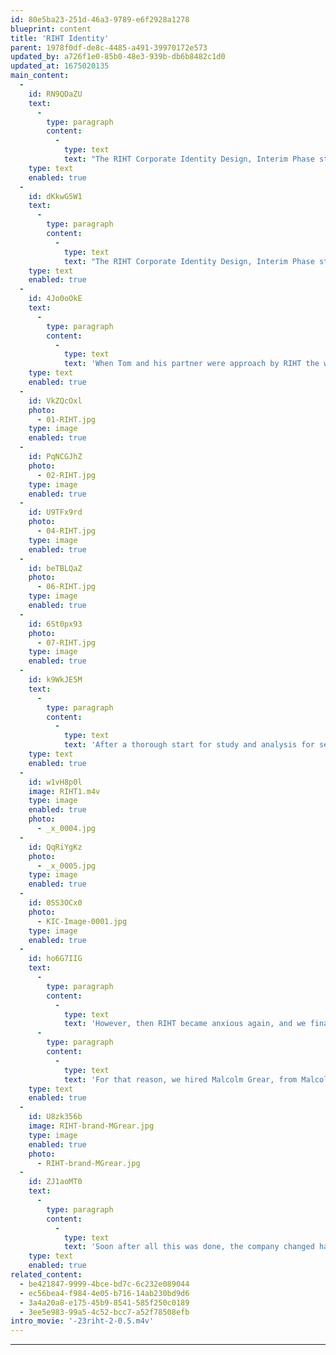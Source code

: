 ```yaml
---
id: 80e5ba23-251d-46a3-9789-e6f2928a1278
blueprint: content
title: 'RIHT Identity'
parent: 1978f0df-de8c-4485-a491-39970172e573
updated_by: a726f1e0-85b0-48e3-939b-db6b8482c1d0
updated_at: 1675020135
main_content:
  -
    id: RN9QDaZU
    text:
      -
        type: paragraph
        content:
          -
            type: text
            text: "The RIHT Corporate Identity Design, Interim Phase standards manual, 1983.\_"
    type: text
    enabled: true
  -
    id: dKkwG5W1
    text:
      -
        type: paragraph
        content:
          -
            type: text
            text: "The RIHT Corporate Identity Design, Interim Phase standards manual, 1983. This was a branding design project for the RIHT Corporation, a major bank in Providence, RI, which took on its new name and then required a design to implement its new name publicly. This was a major project accepted by Tom and his new design studio (which established with another professor at RISD, Mihai Nadin), and had the participation of RISD graduate students to assist.\_The whole process makes a valuable case study for identity design.."
    type: text
    enabled: true
  -
    id: 4Jo0oOkE
    text:
      -
        type: paragraph
        content:
          -
            type: text
            text: 'When Tom and his partner were approach by RIHT the work was accepted under the expressed condition by the studio to assure that it would be able to proceed in this project according to its design principles for “corporate identity design” and become a process from which other could learn from. The latter was a basis for the studio’s reason for being, which it perceived as a studio based on educational interests. That process for the corporate identity design included the principles of first making a thorough analysis of the company itself, and its reasons for being, from which would unfold as a holistic conception for identity that would include the name and its use, based on the standards for design that expressed the company’s idealisms. Note that this approach at other design studios was considered too time consuming, nor necessarily felt necessary, and preferred the more superficial process for the development of a mark or logo design (that would wow the client!), from which t the rest of the identity design standards would unfold from the visual form of the logo and whatever values it held. We also said told RIHT that if we were to follow this process they would have to expect this process to take at least several months, and completion in one year. RIHT agreed to that, and we were contracted.'
    type: text
    enabled: true
  -
    id: VkZQcOxl
    photo:
      - 01-RIHT.jpg
    type: image
    enabled: true
  -
    id: PqNCGJhZ
    photo:
      - 02-RIHT.jpg
    type: image
    enabled: true
  -
    id: U9TFx9rd
    photo:
      - 04-RIHT.jpg
    type: image
    enabled: true
  -
    id: beTBLQaZ
    photo:
      - 06-RIHT.jpg
    type: image
    enabled: true
  -
    id: 6St0px93
    photo:
      - 07-RIHT.jpg
    type: image
    enabled: true
  -
    id: k9WkJE5M
    text:
      -
        type: paragraph
        content:
          -
            type: text
            text: 'After a thorough start for study and analysis for several weeks RIHT became anxious to get at least something going on its “identity”—so we created an “interim” design, complete with a standards manual for immediate use. We did make this solid from a conceptual perspective, but with a “logo” design that would not be too attractive to have RIHT then hang on to that. That made RIHT happy.'
    type: text
    enabled: true
  -
    id: w1vH8p0l
    image: RIHT1.m4v
    type: image
    enabled: true
    photo:
      - _x_0004.jpg
  -
    id: QqRiYgKz
    photo:
      - _x_0005.jpg
    type: image
    enabled: true
  -
    id: 0SS3OCx0
    photo:
      - KIC-Image-0001.jpg
    type: image
    enabled: true
  -
    id: ho6G7IIG
    text:
      -
        type: paragraph
        content:
          -
            type: text
            text: 'However, then RIHT became anxious again, and we finally gave in to the usual approach of getting a logo designed After this start RIHT kept pushing for a final “logo” design, albeit based on our “standards” so far determined.'
      -
        type: paragraph
        content:
          -
            type: text
            text: 'For that reason, we hired Malcolm Grear, from Malcolm Grear Designers (MGD), to design the logo (guided by our standards and views). This became the logo and with that the implementation of an identity design program. That resulted in another standards manual.'
    type: text
    enabled: true
  -
    id: U8zk356b
    image: RIHT-brand-MGrear.jpg
    type: image
    enabled: true
    photo:
      - RIHT-brand-MGrear.jpg
  -
    id: ZJ1aoMT0
    text:
      -
        type: paragraph
        content:
          -
            type: text
            text: 'Soon after all this was done, the company changed hands again, using a new name.... and the whole identity design effort went out the window.'
    type: text
    enabled: true
related_content:
  - be421847-9999-4bce-bd7c-6c232e089044
  - ec56bea4-f984-4e05-b716-14ab230bd9d6
  - 3a4a20a8-e175-45b9-8541-585f250c0189
  - 3ee5e983-99a5-4c52-bcc7-a52f78508efb
intro_movie: '-23riht-2-0.5.m4v'
---
```

---
